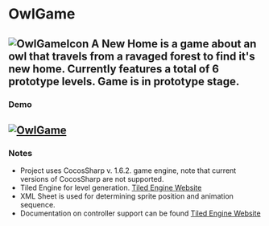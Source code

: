 # OwlGame 
![OwlGameIcon]([https://github.com/Wenorter/3JS-Upper-Mountains-Expedition/assets/44455243/d70c53d1-664d-4857-927a-7ff8b61b1aec](https://github.com/Wenorter/OwlGame/blob/master/OwlGame/OwlGame.Android/obj/Debug/res/mipmap-xxxhdpi/icon.png))
A New Home is a game about an owl that travels from a ravaged forest to find it's new home. 
Currently features a total of 6 prototype levels. 
Game is in prototype stage.
---
### Demo
[![OwlGame](https://img.youtube.com/vi/GO5g2IzxnIs/0.jpg)](https://youtu.be/GO5g2IzxnIs)
---
### Notes 
- Project uses CocosSharp v. 1.6.2. game engine, note that current versions of CocosSharp are not supported.
- Tiled Engine for level generation. [Tiled Engine Website](https://www.mapeditor.org/)
- XML Sheet is used for determining sprite position and animation sequence.
- Documentation on controller support can be found [Tiled Engine Website](https://github.com/xamarin/docs-archive/blob/master/Docs/graphics-games/monogame/input.md)

